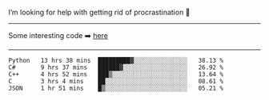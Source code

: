 I’m looking for help with getting rid of procrastination 🤔

-----

Some interesting code :arrow_right: [here](https://github.com/zhen8838/playground)

-----

<!--START_SECTION:waka-->
```text
Python   13 hrs 38 mins  █████████▓░░░░░░░░░░░░░░░   38.13 % 
C#       9 hrs 37 mins   ██████▓░░░░░░░░░░░░░░░░░░   26.92 % 
C++      4 hrs 52 mins   ███▒░░░░░░░░░░░░░░░░░░░░░   13.64 % 
C        3 hrs 4 mins    ██░░░░░░░░░░░░░░░░░░░░░░░   08.61 % 
JSON     1 hr 51 mins    █▒░░░░░░░░░░░░░░░░░░░░░░░   05.21 % 
```
<!--END_SECTION:waka-->

<!--
**zhen8838/zhen8838** is a ✨ _special_ ✨ repository because its `README.md` (this file) appears on your GitHub profile.

Here are some ideas to get you started:

- 🔭 I’m currently working on ...
- 🌱 I’m currently learning ...
- 👯 I’m looking to collaborate on ...
 ...
- 💬 Ask me about ...
- 📫 How to reach me: ...
- 😄 Pronouns: ...
- ⚡ Fun fact: ...
-->
